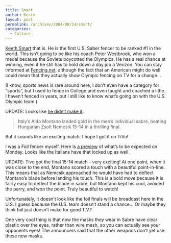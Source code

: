 ```yaml
---
title: Smart
author: Kerim
layout: post
permalink: /archives/2004/08/14/smart/
categories:
  - Culture
---
```

<a href="http://www.msnbc.msn.com/id/5139293/" onclick="_gaq.push(['_trackEvent', 'outbound-article', 'http://www.msnbc.msn.com/id/5139293/', 'Keeth Smart']);" >Keeth Smart</a> that is. He is the first U.S. Saber fencer to be ranked #1 in the world. This isn&#8217;t going to be like his coach Peter Westbrook, who won a medal because the Soviets boycotted the Olympics. He has a real chance at winning, even if he still has to hold down a day job a Verizon. You can stay informed at <a href="http://www.fencing.net/" onclick="_gaq.push(['_trackEvent', 'outbound-article', 'http://www.fencing.net/', 'Fencing.net']);" >Fencing.net</a>, although the fact that an American might do well could mean that they actually show Olympic fencing on TV for a change&#8230;

(I know, sports news is rare around here, I don&#8217;t even have a category for &#8220;sports&#8221;, but I used to fence in College and even taught and coached a little. I haven&#8217;t fenced in years, but I still like to know what&#8217;s going on with the U.S. Olympic team.)

UPDATE: Looks like <a href="http://news.bbc.co.uk/sport2/hi/olympics_2004/fencing/3565840.stm" onclick="_gaq.push(['_trackEvent', 'outbound-article', 'http://news.bbc.co.uk/sport2/hi/olympics_2004/fencing/3565840.stm', 'he didn&#8217;t make it']);" >he didn&#8217;t make it</a>:

> Italy&#8217;s Aldo Montano landed gold in the men&#8217;s individual sabre, beating Hungarian Zsolt Nemcsik 15-14 in a thrilling final.

But it sounds like an exciting match. I hope I got it on TiVo!

I was a Foil fencer myself. Here is <a href="http://www.fencing101.com/content/view/284/2/" onclick="_gaq.push(['_trackEvent', 'outbound-article', 'http://www.fencing101.com/content/view/284/2/', 'a preview']);" >a preview</a> of what&#8217;s to be expected on Monday. Looks like the Italians have that locked up as well.

UPDATE: Tivo got the final 15-14 match &#8211; very exciting! At one point, when it was close to the end, Montano scored a touch with a beautiful point-in-line. This means that as Nemcsik approached he would have had to deflect Montano&#8217;s blade before landing his touch. This is a bold move because it is fairly easy to deflect the blade in sabre, but Montano kept his cool, avoided the parry, and won the point. Truly beautiful to watch!

Unfortunately, it doesn&#8217;t look like the foil finals will be broadcast here in the U.S. I guess because the U.S. team doesn&#8217;t stand a chance&#8230; Or maybe they think foil just doesn&#8217;t make for good T.V.?

One very cool thing is that now the masks they wear in Sabre have clear plastic over the eyes, rather than wire mesh, so you can actually see your opponents eyes! The announcers said that the other weapons don&#8217;t yet use these new masks.

